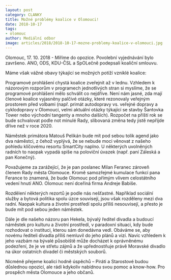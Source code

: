 ```yaml
---
layout: post
category: CLANKY
title: Možné problémy koalice v Olomouci!
date: 2018-10-17
tags: 
- olomouc
author: Mediální odbor
image: articles/2018/2018-10-17-mozne-problemy-koalice-v-olomouci.jpg  #751x422 pixelu
---
```

Olomouc, 17. 10. 2018 - Míříme do opozice. Povolební vyjednávání bylo završeno. ANO, ODS, KDU-ČSL a SpOLečně podepsali koaliční smlouvu.

Máme však vážné obavy týkající se možných potíží vzniklé koalice:

Programové prohlášení chystá koalice zveřejnit až v lednu. Vzhledem k názorovým rozporům v programech jednotlivých stran si myslíme, že se programové prohlášení mělo schválit co nejdříve. Není nám jasné, zda mají členové koalice vyjasněny palčivé otázky, které rezonovaly veřejným prostorem před volbami (např. primát autodopravy vs. veřejné dopravy a cyklodopravy v Olomouci, velmi aktuální otázky týkající se stavby Šantovka Tower nebo východní tangenty a mnoho dalších). Rozpočet na příští rok se bude schvalovat podle not minulé Rady, slibovaná změna tedy jistě nepřijde dříve než v roce 2020.

Náměstek primátora Matouš Pelikán bude mít pod sebou tolik agend jako dva náměstci, z čehož vyplývá, že se nebude moci věnovat z našeho pohledu klíčovému resortu SmartCity naplno. U některých uvolněných radních to naopak vypadá spíše na poloviční úvazek (např. paní Záleská a pan Konečný).

Považujeme za zarážející, že je pan poslanec Milan Feranec zároveň členem Rady města Olomouce. Kromě samozřejmé kumulace funkcí pana Ferance to znamená, že bude Olomouc pod přímým vlivem celostátního vedení hnutí ANO. Olomouc není dceřiná firma Andreje Babiše.

Rozdělení některých rezortů je podle nás nešťastné. Například sociální služby a bytová politika spolu úzce souvisejí, jsou však rozděleny mezi dva radní. Naopak kultura a životní prostředí spolu příliš nesouvisejí, a přesto je bude mít pod sebou jeden náměstek.

Dále je dle našeho názoru pan Hekela, bývalý ředitel divadla a budoucí náměstek pro kulturu a životní prostředí, v paradoxní situaci, kdy bude rozhodovat o instituci, kterou sám donedávna vedl. Obáváme se, aby novému řediteli divadla příliš nemluvil do jeho plánů a vizí. Navíc vzhledem k jeho vazbám na bývalé působiště může docházet k oprávněnému podezření, že je ve střetu zájmů a že upřednostňuje právě Moravské divadlo na úkor ostatních divadel či městských souborů.

Nicméně přejeme koalici hodně úspěchů – Piráti a Starostové budou důslednou opozicí, ale rádi kdykoliv nabídnou svou pomoc a know-how. Pro prospěch města Olomouce a jeho občanů.
